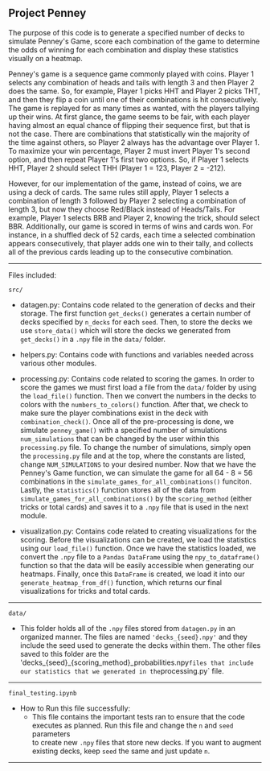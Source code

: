 ## Project Penney

The purpose of this code is to generate a specified number of decks to simulate Penney's Game, score each combination of the game to determine 
the odds of winning for each combination and display these statistics visually on a heatmap. 

Penney's game is a sequence game commonly played with coins. Player 1 selects any combination of heads and tails with length 3
and then Player 2 does the same. So, for example, Player 1 picks HHT and Player 2 picks THT, and then they flip a coin until
one of their combinations is hit consecutively. The game is replayed for as many times as wanted, with the players tallying up
their wins. At first glance, the game seems to be fair, with each player having almost an equal chance of flipping their
sequence first, but that is not the case. There are combinations that statistically win the majority of the time against
others, so Player 2 always has the advantage over Player 1. To maximize your win percentage, Player 2 must invert Player 1's 
second option, and then repeat Player 1's first two options. So, if Player 1 selects HHT, Player 2 should select THH 
(Player 1 = 123, Player 2 = -212).

However, for our implementation of the game, instead of coins, we are using a deck of cards. The same rules still apply,
Player 1 selects a combination of length 3 followed by Player 2 selecting a combination of length 3, but now they 
choose Red/Black instead of Heads/Tails. For example, Player 1 selects BRB and Player 2, knowing the trick, should select
BBR. Additionally, our game is scored in terms of wins and cards won. For instance, in a shuffled deck of 52 cards, each time 
a selected combination appears consecutively, that player adds one win to their tally, and collects all of the previous cards
leading up to the consecutive combination. 

---

Files included:

`src/`

- datagen.py: Contains code related to the generation of decks and their storage. The first function `get_decks()` generates a certain number of decks specified by `n_decks` for each `seed`. Then, to store the decks we use `store_data()` which will store the decks we generated from `get_decks()` in a `.npy` file in the `data/` folder.

- helpers.py: Contains code with functions and variables needed across various other modules. 

- processing.py: Contains code related to scoring the games. In order to score the games we must first load a file from the `data/` folder by using the `load_file()` function. Then we convert the numbers in the decks to colors with the `numbers_to_colors()` function. After that, we check to make sure the player combinations exist in the deck with `combination_check()`. Once all of the pre-processing is done, we simulate `penney_game()` with a specified number of simulations `num_simulations` that can be changed by the user within this `processing.py` file. To change the number of simulations, simply open the `processing.py` file and at the top, where the constants are listed, change `NUM_SIMULATIONS` to your desired number. Now that we have the Penney's Game function, we can simulate the game for all 64 - 8 = 56 combinations in the `simulate_games_for_all_combinations()` funciton. Lastly, the `statistics()` function stores all of the data from `simulate_games_for_all_combinations()` by the `scoring_method` (either tricks or total cards) and saves it to a `.npy` file that is used in the next module. 

- visualization.py: Contains code related to creating visualizations for the scoring. Before the visualizations can be created, we load the statistics using our `load_file()` function. Once we have the statistics loaded, we convert the `.npy` file to a `Pandas DataFrame` using the `npy_to_dataframe()` function so that the data will be easily accessible when generating our heatmaps. Finally, once this `DataFrame` is created, we load it into our `generate_heatmap_from_df()` function, which returns our final visualizations for tricks and total cards. 

---

`data/` 

- This folder holds all of the `.npy` files stored from `datagen.py` in an organized manner. The files are named `'decks_{seed}.npy'` and they include the seed used to generate the decks within them. The other files saved to this folder are the 'decks_{seed}_{scoring_method}_probabilities.npy` files that include our statistics that we generated in the `processing.py` file. 

---

`final_testing.ipynb`

- How to Run this file successfully:
    - This file contains the important tests ran to ensure that the code executes as planned. Run this file and change the `n` and `seed` parameters   
      to create new `.npy` files that store new decks. If you want to augment existing decks, keep `seed` the same and just update `n`.

---
